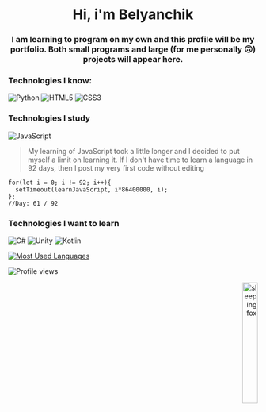 <h1 align="center">Hi, i'm Belyanchik</h1>
<h3 align="center">I am learning to program on my own and this profile will be my portfolio. Both small programs and large (for me personally 🙃) projects will appear here.</h3>

### Technologies I know:
![Python](https://img.shields.io/badge/python-3670A0?style=for-the-badge&logo=python&logoColor=ffdd54) ![HTML5](https://img.shields.io/badge/html5-%23E34F26.svg?style=for-the-badge&logo=html5&logoColor=white) ![CSS3](https://img.shields.io/badge/css3-%231572B6.svg?style=for-the-badge&logo=css3&logoColor=white)

### Technologies I study
![JavaScript](https://img.shields.io/badge/javascript-%23323330.svg?style=for-the-badge&logo=javascript&logoColor=%23F7DF1E)

> My learning of JavaScript took a little longer and I decided to put myself a limit on learning it.  If I don't have time to learn a language in 92 days, then I post my very first code without editing

    for(let i = 0; i != 92; i++){
      setTimeout(learnJavaScript, i*86400000, i);
    };
    //Day: 61 / 92

### Technologies I want to learn
![C#](https://img.shields.io/badge/c%23-%23239120.svg?style=for-the-badge&logo=c-sharp&logoColor=white) ![Unity](https://img.shields.io/badge/unity-%23000000.svg?style=for-the-badge&logo=unity&logoColor=white) ![Kotlin](https://img.shields.io/badge/kotlin-%230095D5.svg?style=for-the-badge&logo=kotlin&logoColor=white)

[![Most Used Languages](https://github-readme-stats.vercel.app/api/top-langs/?username=belyanchik&layout=compact)](https://github.com/anuraghazra/github-readme-stats)

![Profile views](https://komarev.com/ghpvc/?username=Belyanchik&color=orange)

<a href="https://www.vecteezy.com/free-vector/sleeping-fox"><p align="right"><img src="https://media.discordapp.net/attachments/967792782297170062/972459123507593246/Project_2.gif" alt="sleeping fox" width="25%"></p></a>
